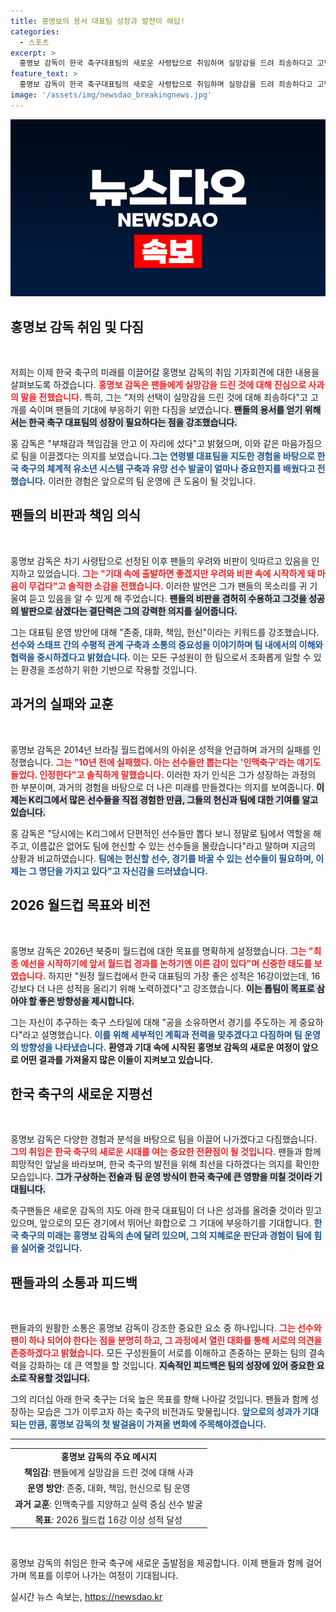 ```yaml
---
title: 홍명보의 용서 대표팀 성장과 발전이 해답!
categories:
  - 스포츠
excerpt: >
  홍명보 감독이 한국 축구대표팀의 새로운 사령탑으로 취임하며 실망감을 드려 죄송하다고 고백했습니다. 그는 2026 월드컵 16강 이상의 목표를 세우고, K리그와의 동반성장 및 팀 내 소통을 강조했습니다. 팬들의 기대와 우려 속에서 과거의 실수를 딛고 성장의 길로 나선 그의 다짐이 주목받고 있습니다.
feature_text: >
  홍명보 감독이 한국 축구대표팀의 새로운 사령탑으로 취임하며 실망감을 드려 죄송하다고 고백했습니다. 그는 2026 월드컵 16강 이상의 목표를 세우고, K리그와의 동반성장 및 팀 내 소통을 강조했습니다. 팬들의 기대와 우려 속에서 과거의 실수를 딛고 성장의 길로 나선 그의 다짐이 주목받고 있습니다.
image: '/assets/img/newsdao_breakingnews.jpg'
---
```


<p><img src="/assets/img/newsdao_breakingnews.jpg" alt="ontimetimes 속보" /></p>

<h2 data-ke-size="size26">홍명보 감독 취임 및 다짐</h2>

<p data-ke-size="size16">&nbsp;</p>

<p>저희는 이제 한국 축구의 미래를 이끌어갈 홍명보 감독의 취임 기자회견에 대한 내용을 살펴보도록 하겠습니다. <b><span style="color: #ee2323;">홍명보 감독은 팬들에게 실망감을 드린 것에 대해 진심으로 사과의 말을 전했습니다.</span></b> 특히, 그는 "저의 선택이 실망감을 드린 것에 대해 죄송하다"고 고개를 숙이며 팬들의 기대에 부응하기 위한 다짐을 보였습니다. <b><span style="background-color: #21538527;">팬들의 용서를 얻기 위해서는 한국 축구 대표팀의 성장이 필요하다는 점을 강조했습니다.</span></b>  </p>

<p>홍 감독은 "부채감과 책임감을 안고 이 자리에 섰다"고 밝혔으며, 이와 같은 마음가짐으로 팀을 이끌겠다는 의지를 보였습니다.<b><span style="color: #1a5490;">그는 연령별 대표팀을 지도한 경험을 바탕으로 한국 축구의 체계적 유소년 시스템 구축과 유망 선수 발굴이 얼마나 중요한지를 배웠다고 전했습니다.</span></b> 이러한 경험은 앞으로의 팀 운영에 큰 도움이 될 것입니다. </p>

<h2 data-ke-size="size26">팬들의 비판과 책임 의식</h2>

<p data-ke-size="size16">&nbsp;</p>

<p>홍명보 감독은 차기 사령탑으로 선정된 이후 팬들의 우려와 비판이 잇따르고 있음을 인지하고 있었습니다. <b><span style="color: #ee2323;">그는 "기대 속에 출발하면 좋겠지만 우려와 비판 속에 시작하게 돼 마음이 무겁다"고 솔직한 소감을 전했습니다.</span></b> 이러한 발언은 그가 팬들의 목소리를 귀 기울여 듣고 있음을 알 수 있게 해 주었습니다. <b><span style="background-color: #21538527;">팬들의 비판을 겸허히 수용하고 그것을 성공의 발판으로 삼겠다는 결단력은 그의 강력한 의지를 실어줍니다.</span></b></p>

<p>그는 대표팀 운영 방안에 대해 "존중, 대화, 책임, 헌신"이라는 키워드를 강조했습니다. <b><span style="color: #1a5490;">선수와 스태프 간의 수평적 관계 구축과 소통의 중요성을 이야기하며 팀 내에서의 이해와 협력을 중시하겠다고 밝혔습니다.</span></b> 이는 모든 구성원이 한 팀으로서 조화롭게 일할 수 있는 환경을 조성하기 위한 기반으로 작용할 것입니다. </p>

<h2 data-ke-size="size26">과거의 실패와 교훈</h2>

<p data-ke-size="size16">&nbsp;</p>

<p>홍명보 감독은 2014년 브라질 월드컵에서의 아쉬운 성적을 언급하며 과거의 실패를 인정했습니다. <b><span style="color: #ee2323;">그는 "10년 전에 실패했다. 아는 선수들만 뽑는다는 '인맥축구'라는 얘기도 들었다. 인정한다"고 솔직하게 말했습니다.</span></b> 이러한 자기 인식은 그가 성장하는 과정의 한 부분이며, 과거의 경험을 바탕으로 더 나은 미래를 만들겠다는 의지를 보여줍니다. <b><span style="background-color: #21538527;">이제는 K리그에서 많은 선수들을 직접 경험한 만큼, 그들의 헌신과 팀에 대한 기여를 알고 있습니다.</span></b> </p>

<p>홍 감독은 "당시에는 K리그에서 단편적인 선수들만 뽑다 보니 정말로 팀에서 역할을 해주고, 이름값은 없어도 팀에 헌신할 수 있는 선수들을 몰랐습니다"라고 말하며 지금의 상황과 비교하였습니다. <b><span style="color: #1a5490;">팀에는 헌신할 선수, 경기를 바꿀 수 있는 선수들이 필요하며, 이제는 그 명단을 가지고 있다"고 자신감을 드러냈습니다.</span></b></p>

<h2 data-ke-size="size26">2026 월드컵 목표와 비전</h2>

<p data-ke-size="size16">&nbsp;</p>

<p>홍명보 감독은 2026년 북중미 월드컵에 대한 목표를 명확하게 설정했습니다. <b><span style="color: #ee2323;">그는 "최종 예선을 시작하기에 앞서 월드컵 경과를 논하기엔 이른 감이 있다"며 신중한 태도를 보였습니다.</span></b> 하지만 "원정 월드컵에서 한국 대표팀의 가장 좋은 성적은 16강이었는데, 16강보다 더 나은 성적을 올리기 위해 노력하겠다"고 강조했습니다. <b><span style="background-color: #21538527;">이는 톱팀이 목표로 삼아야 할 좋은 방향성을 제시합니다.</span></b>  </p>

<p>그는 자신이 추구하는 축구 스타일에 대해 "공을 소유하면서 경기를 주도하는 게 중요하다"라고 설명했습니다. <b><span style="color: #1a5490;">이를 위해 세부적인 계획과 전력을 맞추겠다고 다짐하며 팀 운영의 방향성을 나타냈습니다.</span></b> <b>환영과 기대 속에 시작된 홍명보 감독의 새로운 여정이 앞으로 어떤 결과를 가져올지 많은 이들이 지켜보고 있습니다.</b></p>

<h2 data-ke-size="size26">한국 축구의 새로운 지평선</h2>

<p data-ke-size="size16">&nbsp;</p>

<p>홍명보 감독은 다양한 경험과 분석을 바탕으로 팀을 이끌어 나가겠다고 다짐했습니다. <b><span style="color: #ee2323;">그의 취임은 한국 축구의 새로운 시대를 여는 중요한 전환점이 될 것입니다.</span></b> 팬들과 함께 희망적인 앞날을 바라보며, 한국 축구의 발전을 위해 최선을 다하겠다는 의지를 확인한 모습입니다. <b><span style="background-color: #21538527;">그가 구상하는 전술과 팀 운영 방식이 한국 축구에 큰 영향을 미칠 것이라 기대됩니다.</span></b> </p>

<p>축구팬들은 새로운 감독의 지도 아래 한국 대표팀이 더 나은 성과를 올려줄 것이라 믿고 있으며, 앞으로의 모든 경기에서 뛰어난 화합으로 그 기대에 부응하기를 기대합니다. <b><span style="color: #1a5490;">한국 축구의 미래는 홍명보 감독의 손에 달려 있으며, 그의 지혜로운 판단과 경험이 팀에 힘을 실어줄 것입니다.</span></b> </p>

<h2 data-ke-size="size26">팬들과의 소통과 피드백</h2>

<p data-ke-size="size16">&nbsp;</p>

<p>팬들과의 원활한 소통은 홍명보 감독이 강조한 중요한 요소 중 하나입니다. <b><span style="color: #ee2323;">그는 선수와 팬이 하나 되어야 한다는 점을 분명히 하고, 그 과정에서 열린 대화를 통해 서로의 의견을 존중하겠다고 밝혔습니다.</span></b> 모든 구성원들이 서로를 이해하고 존중하는 문화는 팀의 결속력을 강화하는 데 큰 역할을 할 것입니다. <b><span style="background-color: #21538527;">지속적인 피드백은 팀의 성장에 있어 중요한 요소로 작용할 것입니다.</span></b> </p>

<p>그의 리더십 아래 한국 축구는 더욱 높은 목표를 향해 나아갈 것입니다. 팬들과 함께 성장하는 모습은 그가 이루고자 하는 축구의 비전과도 맞물립니다. <b><span style="color: #1a5490;">앞으로의 성과가 기대되는 만큼, 홍명보 감독의 첫 발걸음이 가져올 변화에 주목해야겠습니다.</span></b> </p>

<hr />

<table style="width: 100%; border-collapse: collapse;">
    <tr>
        <td style="text-align: center; height: 17px;"><b>홍명보 감독의 주요 메시지</b></td>
    </tr>
    <tr>
        <td style="text-align: center; height: 17px;"><b>책임감</b>: 팬들에게 실망감을 드린 것에 대해 사과</td>
    </tr>
    <tr>
        <td style="text-align: center; height: 17px;"><b>운영 방안</b>: 존중, 대화, 책임, 헌신으로 팀 운영</td>
    </tr>
    <tr>
        <td style="text-align: center; height: 17px;"><b>과거 교훈</b>: 인맥축구를 지양하고 실력 중심 선수 발굴</td>
    </tr>
    <tr>
        <td style="text-align: center; height: 17px;"><b>목표</b>: 2026 월드컵 16강 이상 성적 달성</td>
    </tr>
</table>

<p><br />  </p>

<p>홍명보 감독의 취임은 한국 축구에 새로운 출발점을 제공합니다. 이제 팬들과 함께 걸어가며 목표를 이루어 나가는 여정이 기대됩니다.</p>
실시간 뉴스 속보는, <a href="https://newsdao.kr" rel="dofollow">https://newsdao.kr</a>


